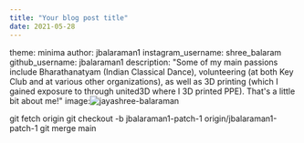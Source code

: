 ```yaml
---
title: "Your blog post title"
date: 2021-05-28  
---
```

theme: minima
author: jbalaraman1
instagram_username: shree_balaram
github_username: jbalaraman1
description: "Some of my main passions include Bharathanatyam (Indian Classical Dance), volunteering (at both Key Club and at various other organizations), as well as 3D printing (which I gained exposure to through united3D where I 3D printed PPE). That's a little bit about me!" 
image:![jayashree-balaraman](https://user-images.githubusercontent.com/84856290/119999593-e9e90580-bf9f-11eb-8400-60c8f4327ce1.jpeg)

git fetch origin
git checkout -b jbalaraman1-patch-1 origin/jbalaraman1-patch-1
git merge main
